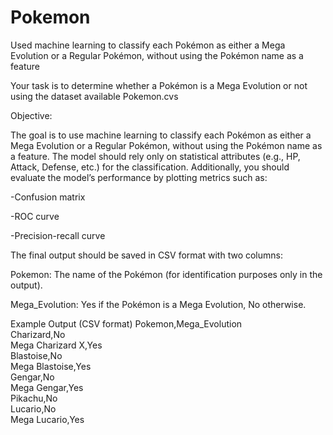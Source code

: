 # Pokemon
Used machine learning to classify each Pokémon as either a Mega Evolution or a Regular Pokémon, without using the Pokémon name as a feature

Your task is to determine whether a Pokémon is a Mega Evolution or not using the dataset available Pokemon.cvs


Objective:


The goal is to use machine learning to classify each Pokémon as either a Mega Evolution or a Regular Pokémon, without using the Pokémon name as a feature. The model should rely only on statistical attributes (e.g., HP, Attack, Defense, etc.) for the classification. Additionally, you should evaluate the model’s performance by plotting metrics such as:


-Confusion matrix


-ROC curve


-Precision-recall curve




The final output should be saved in CSV format with two columns:



Pokemon: The name of the Pokémon (for identification purposes only in the output).


Mega_Evolution: Yes if the Pokémon is a Mega Evolution, No otherwise.




Example Output (CSV format)
Pokemon,Mega_Evolution  
Charizard,No  
Mega Charizard X,Yes  
Blastoise,No  
Mega Blastoise,Yes  
Gengar,No  
Mega Gengar,Yes  
Pikachu,No  
Lucario,No  
Mega Lucario,Yes 

